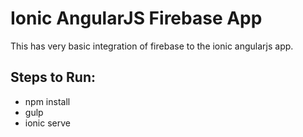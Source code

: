 # Ionic AngularJS Firebase App

This has very basic integration of firebase to the ionic angularjs app.

## Steps to Run:
- npm install
- gulp
- ionic serve

